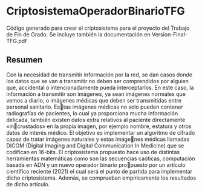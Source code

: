# CriptosistemaOperadorBinarioTFG
Código generado para crear el criptosistema para el proyecto del Trabajo de Fin de Grado.
Se incluye también la documentación en Version-Final-TFG.pdf

## Resumen

Con la necesidad de transmitir información por la red, se dan casos donde los datos que se van
a transmitir no deben ser comprendidos por alguien que, accidental o intencionadamente pueda
interceptarlos. En este caso, la información a transmitir son imágenes, ya sean imágenes normales
que vemos a diario, o imágenes médicas que deben ser transmitidas entre personal sanitario. Estas imágenes médicas no solo pueden contener radiografías de pacientes, lo cual ya proporciona
mucha información delicada, también existen datos extra relativos al paciente directamente «incrustados» en la propia imagen, por ejemplo nombre, estatura y otros datos de interés médico. El
objetivo es implementar un algoritmo de cifrado capaz de tratar imágenes naturales y estas imágenes médicas llamadas DICOM (Digital Imaging and Digital Communication In Medicine) que se
codifican en 16-bits. El criptosistema propuesto hace uso de distintas herramientas matemáticas
como son las secuencias caóticas, computación basada en ADN y un nuevo operador binario propuesto por un artículo científico reciente (2021) el cual será el punto de partida para implementar
dicho criptosistema. Además, se comprueban empíricamente los resultados de dicho artículo.
